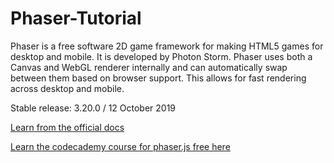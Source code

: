 # Phaser-Tutorial

Phaser is a free software 2D game framework for making HTML5 games for desktop and mobile. It is developed by Photon Storm. 
Phaser uses both a Canvas and WebGL renderer internally and can automatically swap between them based on browser support. 
This allows for fast rendering across desktop and mobile.

Stable release: 3.20.0 / 12 October 2019

[Learn from the official docs](https://phaser.io/learn)

[Learn the codecademy course for phaser.js free here](https://github.com/SayanBan/Phaser-Tutorial/tree/master/Day%201)
